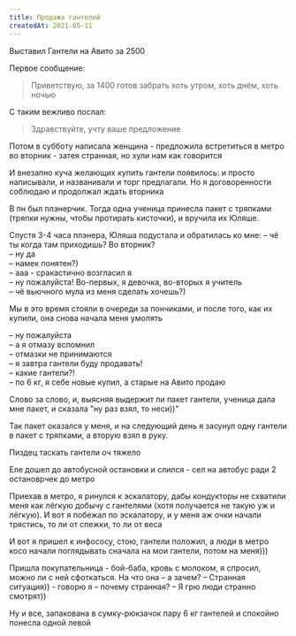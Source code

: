```yaml
---
title: Продажа гантелей
createdAt: 2021-05-11
---
```


Выставил Гантели на Авито за 2500

Первое сообщение:

> Приветствую, за 1400 готов забрать хоть утром, хоть днём, хоть ночью

С таким вежливо послал:

> Здравствуйте, учту ваше предложение

Потом в субботу написала женщина - предложила встретиться в метро во вторник - затея странная, но хули нам как говорится

<!--more-->

И внезапно куча желающих купить гантели появилось: и просто написывали, и названивали и торг предлагали. Но я
договоренности соблюдаю и продолжал ждать вторника

В пн был плэнерчик. Тогда одна ученица принесла пакет с тряпками (тряпки нужны, чтобы протирать кисточки), и вручила их
Юляше.

Спустя 3-4 часа плэнера, Юляша подустала и обратилась ко мне:
– чё ты когда там приходишь? Во вторник? <br> 
– ну да <br> 
– намек понятен?) <br>
– ааа - сракастично возгласил я <br> 
– ну пожалуйста! Во-первых, я девочка, во-вторых я учитель <br> 
– чё вьючного мула из меня сделать хочешь?) <br>

Мы в это время стояли в очереди за пончиками, и после того, как их купили, она снова начала меня умолять

– ну пожалуйста <br> 
– а я отмазу вспомнил <br> 
– отмазки не принимаются <br> 
– я завтра гантели буду продавать! <br>
– какие гантели?! <br>
– по 6 кг, я себе новые купил, а старые на Авито продаю <br>

Слово за слово, и, выясняя выдержит ли пакет гантели, ученица дала мне пакет, и сказала "ну раз взял, то неси))"

Так пакет оказался у меня, и на следующий день я засунул одну гантели в пакет с тряпками, а вторую взял в руку.

Пиздец таскать гантели оч тяжело

Еле дошел до автобусной остановки и слился - сел на автобус ради 2 остановрчек до метро

<new-img-row>
  <img-slide src="/images/cool-story/ganteli/ganteli-1.jpg" alt="Катаемся с гантелями" ></img-slide>
</new-img-row>

Приехав в метро, я ринулся к эскалатору, дабы кондукторы не схватили меня как лёгкую добычу с гантелями (хотя получается
не такую уж и лёгкую). И вот я побежал по эскалатору, и у меня аж очки начали трястись, то ли от спежки, то ли от веса

И вот я пришел к инфососу, стою, гантели положил, а люди в метро косо начали поглядывать сначала на мои гантели, потом
на меня)))

<new-img-row>
  <img-slide src="/images/cool-story/ganteli/ganteli-2.jpg" alt="Стою с гантелями как еблан" ></img-slide>
</new-img-row>

Пришла покупательница - бой-баба, кровь с молоком, я спросил, можно ли с ней сфоткаться. На что она – а зачем? –
Странная ситуация)) - говорю я – почему странная? – Я грю люди странно смотрят))

Ну и все, запакована в сумку-рюкзачок пару 6 кг гантелей и спокойно понесла одной левой

